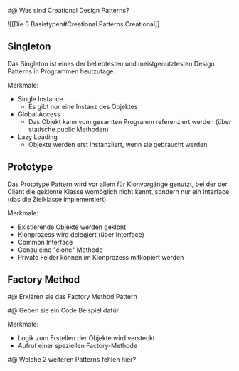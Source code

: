 #@ Was sind Creational Design Patterns?

![[Die 3 Basistypen#Creational Patterns Creational]]

## Singleton
Das Singleton ist eines der beliebtesten und meistgenutztesten Design Patterns in Programmen heutzutage.

Merkmale:
- Single Instance
	- Es gibt nur eine Instanz des Objektes
- Global Access
	- Das Objekt kann vom gesamten Programm referenziert werden (über statische public Methoden)
- Lazy Loading
	- Objekte werden erst instanziiert, wenn sie gebraucht werden

## Prototype
Das Prototype Pattern wird vor allem für Klonvorgänge genutzt, bei der der Client die geklonte Klasse womöglich nicht kennt, sondern nur ein Interface (das die Zielklasse implementiert).

Merkmale:
- Existierende Objekte werden geklont
- Klonprozess wird delegiert (über Interface)
- Common Interface
- Genau eine "clone" Methode
- Private Felder können im Klonprozess mitkopiert werden

## Factory Method
#@ Erklären sie das Factory Method Pattern

#@ Geben sie ein Code Beispiel dafür

Merkmale:
- Logik zum Erstellen der Objekte wird versteckt
- Aufruf einer speziellen Factory-Methode

#@ Welche 2 weiteren Patterns fehlen hier?